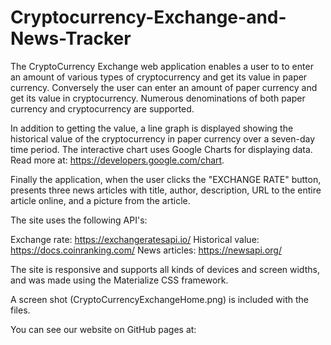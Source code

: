 # Cryptocurrency-Exchange-and-News-Tracker

The CryptoCurrency Exchange web application enables a user to to enter an amount of various types of cryptocurrency and get its value in paper currency. Conversely the user can enter an amount of paper currency and get its value in cryptocurrency. Numerous denominations of both paper currency and cryptocurrency are supported.

In addition to getting the value, a line graph is displayed showing the historical value of the cryptocurrency in paper currency over a seven-day time period. The interactive chart uses Google Charts for displaying data. Read more at: https://developers.google.com/chart. 

Finally the application, when the user clicks the "EXCHANGE RATE" button, presents three news articles with title, author, description, URL to the entire article online, and a picture from the article.

The site uses the following API's:

Exchange rate: 		https://exchangeratesapi.io/
Historical value: 	https://docs.coinranking.com/
News articles: 		https://newsapi.org/

The site is responsive and supports all kinds of devices and screen widths, and was made using the Materialize CSS framework.

A screen shot (CryptoCurrencyExchangeHome.png) is included with the files.

You can see our website on GitHub pages at:
